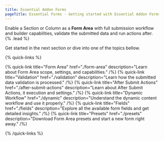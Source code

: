 ```yaml
---
title: Essential Addon Forms
pageTitle: Essential Forms - Getting started with Essential Addon Forms for YOOtheme Pro
---
```


Enable a Section or Column as a **Form Area** with full submission workflow and builder capabilities, validate the submitted data and run actions after. {% .lead %}

Get started in the next section or dive into one of the topics bellow.

{% quick-links %}

{% quick-link title="Form Area" href="./form-area" description="Learn about Form Area scope, settings, and capabilities." /%}
{% quick-link title="Validation" href="./validation" description="Learn how the submitted data validation is processed." /%}
{% quick-link title="After Submit Actions" href="./after-submit-actions" description="Learn about After Submit Actions, it execution and settings." /%}
{% quick-link title="Dynamic Workflow" href="./dynamic" description="Understand the dynamic content workflow and use it properly." /%}
{% quick-link title="Fields" href="./fields" description="Explore all the available form fields and get detailed insights." /%}
{% quick-link title="Presets" href="./presets" description="Download Form Area presets and start a new form right away." /%}

{% /quick-links %}
